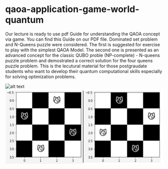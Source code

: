 # qaoa-application-game-world-quantum

Our lecture is ready to use pdf Guide for understanding the QAOA concept via game. You can find this Guide on our PDF file. Dominated set problem and N-Queens puzzle were considered. The first is suggested for exercise to play with the simplest QAOA Model. The second one is presented as an advanced concept for the classic QUBO proble (NP-complete) - N-queens puzzle problem and demostrated a correct solution for the four queens puzzle problem. This is the lecutural material for those postgraudate students who want to develop their quantum computational skills especially for solving optimization problems.

![alt text](https://raw.githubusercontent.com/Qiskit/qiskit/master/images/qiskit_header.png)
![alt text](https://github.com/VasilyBokov/qaoa-application-game-world-quantum/blob/main/result_4q.png)


